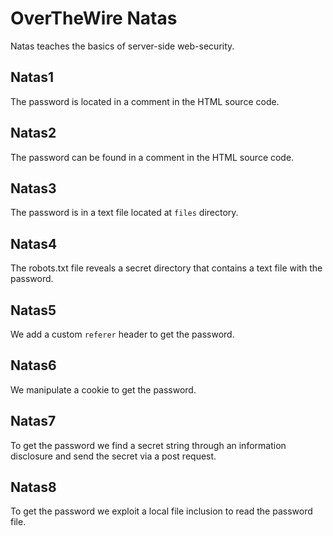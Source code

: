 # OverTheWire Natas

Natas teaches the basics of server-side web-security.

## Natas1

The password is located in a comment in the HTML source code.

## Natas2

The password can be found in a comment in the HTML source code.

## Natas3

The password is in a text file located at `files` directory.

## Natas4

The robots.txt file reveals a secret directory that contains a text file with the password.

## Natas5

We add a custom `referer` header to get the password.

## Natas6

We manipulate a cookie to get the password.

## Natas7

To get the password we find a secret string through an information disclosure and send the secret via a post request.

## Natas8

To get the password we exploit a local file inclusion to read the password file.
